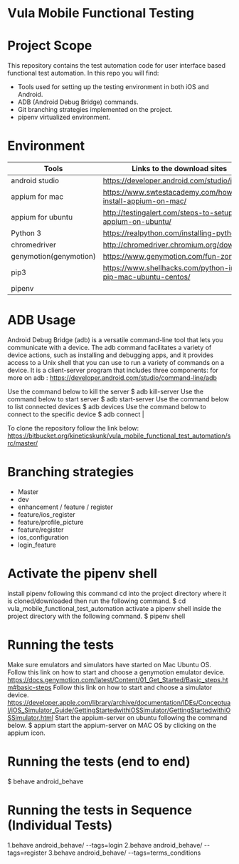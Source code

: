 # Vula Mobile Functional Testing
# Project Scope
This repository contains the test automation code for user
interface based functional test automation. In this repo you
will find:
- Tools used for setting up the testing environment in both iOS and Android.
- ADB (Android Debug Bridge) commands.
- Git branching strategies implemented on the project.
- pipenv virtualized environment.

 

# Environment 
|Tools                       |  Links to the download sites                                        |
| -------------              | ---------------------------------------------                       |
|android studio              |https://developer.android.com/studio/install                         | 
|appium for mac              | https://www.swtestacademy.com/how-to-install-appium-on-mac/         |
|appium for ubuntu           |http://testingalert.com/steps-to-setup-appium-on-ubuntu/             |     
|Python 3                    |https://realpython.com/installing-python/                            |          
|chromedriver                |http://chromedriver.chromium.org/downloads                           |  
|genymotion(genymotion)      |https://www.genymotion.com/fun-zone/                                 |  
|pip3                        |https://www.shellhacks.com/python-install-pip-mac-ubuntu-centos/     |
|pipenv                      |                                                                     |

# ADB Usage
Android Debug Bridge (adb) is a versatile command-line tool that lets you communicate with a device. 
The adb command facilitates a variety of device actions, such as installing and debugging apps, and it provides access to a Unix shell that you can use to run a variety of commands on a device.
It is a client-server program that includes three components:
for more on adb : https://developer.android.com/studio/command-line/adb

Use the command below to kill the server
$ adb kill-server 
Use the command below to start server
$ adb start-server
Use the command below to list connected devices
$ adb devices 
Use the command below to connect to the specific device
$ adb connect <device name> |


To clone the repository follow the link below:
https://bitbucket.org/kineticskunk/vula_mobile_functional_test_automation/src/master/

# Branching strategies
- Master 
- dev 
- enhancement / feature / register
- feature/ios_register
- feature/profile_picture
- feature/register
- ios_configuration
- login_feature

# Activate the pipenv shell
install pipenv following this command
cd into the project directory where it is cloned/downloaded then run the following command.
$ cd vula_mobile_functional_test_automation
activate a pipenv shell inside the project directory with the following command.
$ pipenv shell
 
# Running the tests 
Make sure emulators and simulators have started on Mac Ubuntu OS.
Follow this link on how to start and choose a genymotion emulator device. 
https://docs.genymotion.com/latest/Content/01_Get_Started/Basic_steps.htm#basic-steps
Follow this link on how to start and choose a simulator device.
https://developer.apple.com/library/archive/documentation/IDEs/Conceptual/iOS_Simulator_Guide/GettingStartedwithiOSSimulator/GettingStartedwithiOSSimulator.html
Start the appium-server on ubuntu following the command below.
$ appium 
start the appium-server on MAC OS by clicking on the appium icon.

# Running the tests (end to end)
$ behave android_behave

# Running the tests in Sequence (Individual Tests)
1.behave android_behave/ --tags=login
2.behave android_behave/ --tags=register
3.behave android_behave/ --tags=terms_conditions







